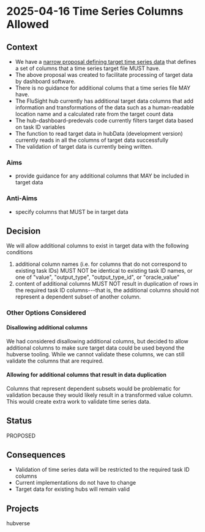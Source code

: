 # 2025-04-16 Time Series Columns Allowed

## Context

- We have a [narrow proposal defining target time series data](2025-02-27-rfc-time-series-target-data.md) that defines a set of columns that a time series target file MUST have.
- The above proposal was created to facilitate processing of target data by dashboard software.
- There is no guidance for additional colums that a time series file MAY have.
- The FluSight hub currently has additional target data columns that add information and transformations of the data such as a human-readable location name and a calculated rate from the target count data
- The hub-dashboard-predevals code currently filters target data based on task ID variables
- The function to read target data in hubData (development version) currently reads in all the columns of target data successfully
- The validation of target data is currently being written.

### Aims

 - provide guidance for any additional columns that MAY be included in target data

### Anti-Aims

 - specify columns that MUST be in target data

## Decision

We will allow additional columns to exist in target data with the following conditions

1. additional column names (i.e. for columns that do not correspond to
   existing task IDs) MUST NOT be identical to existing task ID names, or
   one of "value", "output_type", "output_type_id", or "oracle_value"
2. content of additional columns MUST NOT result in duplication of rows in the
   required task ID columns---that is, the additional columns should not
   represent a dependent subset of another column.

### Other Options Considered

#### Disallowing additional columns

We had considered disallowing additional columns, but decided to allow
additional columns to make sure target data could be used beyond the hubverse
tooling. While we cannot validate these columns, we can still validate the
columns that are required.

#### Allowing for additional columns that result in data duplication

Columns that represent dependent subsets would be problematic for validation
because they would likely result in a transformed value column. This would
create extra work to validate time series data.

## Status

PROPOSED

## Consequences

- Validation of time series data will be restricted to the required task ID columns
- Current implementations do not have to change
- Target data for existing hubs will remain valid

## Projects

hubverse
